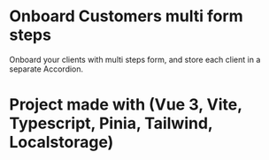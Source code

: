 # Onboard Customers multi form steps

Onboard your clients with multi steps form, and store each client in a separate Accordion. 

Project made with (Vue 3, Vite, Typescript, Pinia, Tailwind, Localstorage)
============================